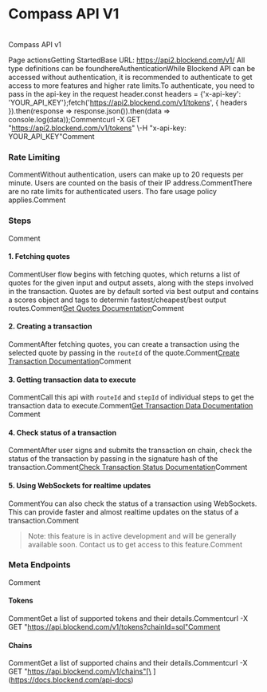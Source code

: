 # Compass API V1

\
Compass API v1

Page actionsGetting StartedBase URL: https://api2.blockend.com/v1/ All type definitions can be foundhereAuthenticationWhile Blockend API can be accessed without authentication, it is recommended to authenticate to get access to more features and higher rate limits.To authenticate, you need to pass in the api-key in the request header.const headers = {'x-api-key': 'YOUR\_API\_KEY'};​fetch('https://api2.blockend.com/v1/tokens', { headers }).then(response => response.json()).then(data => console.log(data));Commentcurl -X GET "https://api2.blockend.com/v1/tokens" \\-H "x-api-key: YOUR\_API\_KEY"Comment

### Rate Limiting <a href="#rate-limiting" id="rate-limiting"></a>

CommentWithout authentication, users can make up to 20 requests per minute. Users are counted on the basis of their IP address.CommentThere are no rate limits for authenticated users. Tho fare usage policy applies.Comment

### Steps <a href="#steps" id="steps"></a>

Comment

#### 1. Fetching quotes <a href="#id-1.-fetching-quotes" id="id-1.-fetching-quotes"></a>

CommentUser flow begins with fetching quotes, which returns a list of quotes for the given input and output assets, along with the steps involved in the transaction. Quotes are by default sorted via best output and contains a scores object and tags to determin fastest/cheapest/best output routes.Comment​[Get Quotes Documentation](https://app.gitbook.com/o/IeREEUPPPAY3j5XgVV5H/s/HWEUvrIp91EFDfyRl7CC/get-quotes)​Comment

#### 2. Creating a transaction <a href="#id-2.-creating-a-transaction" id="id-2.-creating-a-transaction"></a>

CommentAfter fetching quotes, you can create a transaction using the selected quote by passing in the `routeId` of the quote.Comment​[Create Transaction Documentation](https://app.gitbook.com/o/IeREEUPPPAY3j5XgVV5H/s/HWEUvrIp91EFDfyRl7CC/create-txn)​Comment

#### 3. Getting transaction data to execute <a href="#id-3.-getting-transaction-data-to-execute" id="id-3.-getting-transaction-data-to-execute"></a>

CommentCall this api with `routeId` and `stepId` of individual steps to get the transaction data to execute.Comment​[Get Transaction Data Documentation](https://app.gitbook.com/o/IeREEUPPPAY3j5XgVV5H/s/HWEUvrIp91EFDfyRl7CC/next-txn)​Comment

#### 4. Check status of a transaction <a href="#id-4.-check-status-of-a-transaction" id="id-4.-check-status-of-a-transaction"></a>

CommentAfter user signs and submits the transaction on chain, check the status of the transaction by passing in the signature hash of the transaction.Comment​[Check Transaction Status Documentation](https://app.gitbook.com/o/IeREEUPPPAY3j5XgVV5H/s/HWEUvrIp91EFDfyRl7CC/status-check)​Comment

#### 5. Using WebSockets for realtime updates <a href="#id-5.-using-websockets-for-realtime-updates" id="id-5.-using-websockets-for-realtime-updates"></a>

CommentYou can also check the status of a transaction using WebSockets. This can provide faster and almost realtime updates on the status of a transaction.Comment

> Note: this feature is in active development and will be generally available soon. Contact us to get access to this feature.Comment

### Meta Endpoints <a href="#meta-endpoints" id="meta-endpoints"></a>

Comment

#### Tokens <a href="#tokens" id="tokens"></a>

CommentGet a list of supported tokens and their details.Commentcurl -X GET "https://api.blockend.com/v1/tokens?chainId=sol"Comment

#### Chains <a href="#chains" id="chains"></a>

CommentGet a list of supported chains and their details.Commentcurl -X GET "https://api.blockend.com/v1/chains"[\
](https://docs.blockend.com/api-docs)
